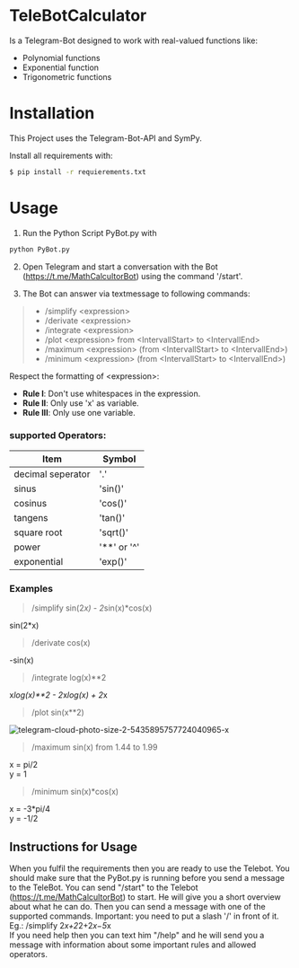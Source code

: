 

# TeleBotCalculator

Is a Telegram-Bot designed to work with 
real-valued functions like:

- Polynomial functions
- Exponential function
- Trigonometric functions

# Installation

This Project uses the Telegram-Bot-API and SymPy.

Install all requirements with:
```bash
$ pip install -r requierements.txt
```

# Usage
1. Run the Python Script PyBot.py with
````bash
python PyBot.py
````
2. Open Telegram and start a conversation with the Bot (https://t.me/MathCalcultorBot) using the command '/start'. 

3. The Bot can answer via textmessage to following commands:
> - /simplify \<expression> 
>- /derivate \<expression> 
>- /integrate \<expression> 
>- /plot \<expression> from \<IntervallStart> to \<IntervallEnd> 
>- /maximum \<expression> (from \<IntervallStart> to \<IntervallEnd>) 
>- /minimum \<expression> (from \<IntervallStart> to \<IntervallEnd>)

Respect  the formatting of \<expression>:
- **Rule I**: Don't use whitespaces in the expression. 
- **Rule  II**: Only use 'x' as variable. 
- **Rule III**: Only use one variable.
    
### supported Operators:

| Item              | Symbol      |
|-------------------|-------------|
| decimal seperator | '.'         |
| sinus             | 'sin()'     |
| cosinus           | 'cos()'     |
| tangens           | 'tan()'     |
| square root       | 'sqrt()'    |
| power             | '**' or '^' |
| exponential       | 'exp()'     |
    
### Examples

> /simplify sin(2*x) - 2*sin(x)*cos(x)

sin(2*x)

> /derivate cos(x)

-sin(x)

> /integrate log(x)**2

x*log(x)**2 - 2*x*log(x) + 2*x

> /plot sin(x**2)

![telegram-cloud-photo-size-2-5435895757724040965-x](https://user-images.githubusercontent.com/102993230/183138840-6a5e484e-484a-4898-ab25-1d1e5031340e.jpg)

> /maximum sin(x) from 1.44 to 1.99

x = pi/2  
y = 1

> /minimum sin(x)*cos(x)

x = -3*pi/4  
y = -1/2


## Instructions for Usage
When you fulfil the requirements then you are ready to use the Telebot. You should make sure that the PyBot.py is 
running before you send a message to the TeleBot. You can send "/start" to the Telebot (https://t.me/MathCalcultorBot) 
to start. He will give you a short overview about what he can do. Then you can send a message with one of the 
supported commands. Important: you need to put a slash '/' in front of it. Eg.: /simplify 2*x+2*2+2*x−5*x  
If you need help then you can text him "/help" and he will send you a message with information about some 
important rules and allowed operators.

